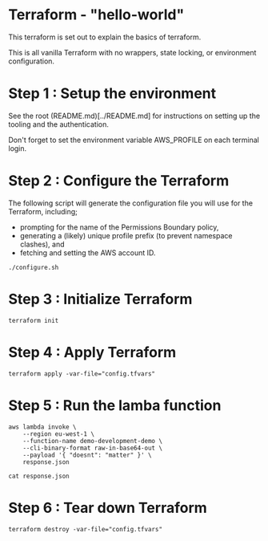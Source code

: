 # Terraform - "hello-world"

This terraform is set out to explain the basics of terraform.

This is all vanilla Terraform with no wrappers, state locking, or environment configuration.

# Step 1 : Setup the environment

See the root (README.md)[../README.md] for instructions on setting up the tooling and the 
authentication.

Don't forget to set the environment variable AWS\_PROFILE on each terminal login.

# Step 2 : Configure the Terraform
The following script will generate the configuration file you will use for the Terraform, including;

- prompting for the name of the Permissions Boundary policy,
- generating a (likely) unique profile prefix (to prevent namespace clashes), and
- fetching and setting the AWS account ID.

```
./configure.sh
```

# Step 3 : Initialize Terraform

```
terraform init
```

# Step 4 : Apply Terraform

```
terraform apply -var-file="config.tfvars"
```

# Step 5 : Run the lamba function

```
aws lambda invoke \
    --region eu-west-1 \
    --function-name demo-development-demo \
    --cli-binary-format raw-in-base64-out \
    --payload '{ "doesnt": "matter" }' \
    response.json

cat response.json
```
# Step 6 : Tear down Terraform

```
terraform destroy -var-file="config.tfvars"
```
